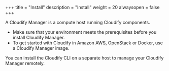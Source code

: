 +++
title = "Install"
description = "Install"
weight = 20
alwaysopen = false
+++


A Cloudify Manager is a compute host running Cloudify components.

- Make sure that your environment meets the prerequisites before you install Cloudify Manager.
- To get started with Cloudify in Amazon AWS, OpenStack or Docker, use a Cloudify Manager image.

You can install the Cloudify CLI on a separate host to manage your Cloudify Manager remotely.

